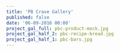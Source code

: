 ```yaml
---
title: 'PB Crave Gallery'
published: false
date: '06-09-2016 00:00'
project_gal_full: pbc-product-mock.jpg
project_gal_half_2: pbc-recipe-bread.jpg
project_gal_half_1: pbc-bars.jpg
---
```


